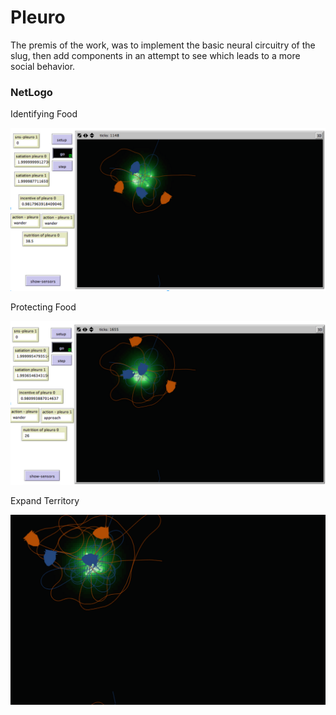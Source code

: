 Pleuro
====

The premis of the work, was to implement the basic neural circuitry of the slug, then add components in an attempt to see which leads to a more social behavior. 

### NetLogo

Identifying Food

![Pleuro identifying food](images/identify-food.png)

Protecting Food

![Pleuro protecting food](images/monopolize-food.png)

Expand Territory 

![Pleuro expanding territory](images/expand.png)
